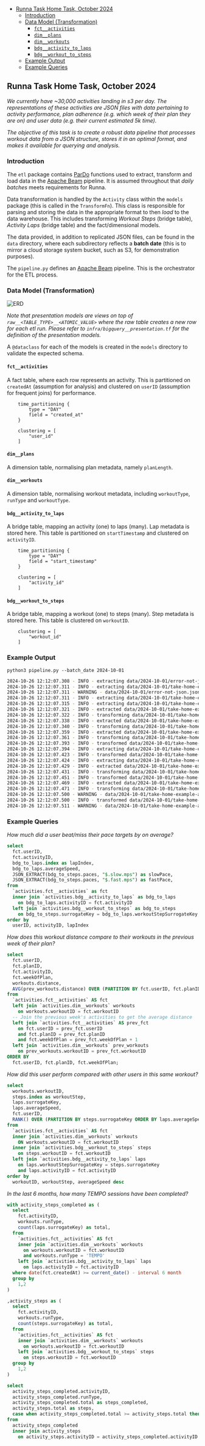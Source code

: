- [Runna Task Home Task, October 2024](#runna-task-home-task-october-2024)
   * [Introduction](#introduction)
   * [Data Model (Transformation)](#data-model-transformation)
      + [`fct__activities`](#fct__activities)
      + [`dim__plans`](#dim__plans)
      + [`dim__workouts`](#dim__workouts)
      + [`bdg__activity_to_laps`](#bdg__activity_to_laps)
      + [`bdg__workout_to_steps`](#bdg__workout_to_steps)
   * [Example Output](#example-output)
   * [Example Queries](#example-queries)

## Runna Task Home Task, October 2024

*We currently have ~30,000 activities landing in s3 per day. The representations of these activities are JSON files with data pertaining to activity performance, plan adherence (e.g. which week of their plan they are on) and user data (e.g. their current estimated 5k time).*

*The objective of this task is to create a robust data pipeline that processes workout data from a JSON structure, stores it in an optimal format, and makes it available for querying and analysis.*

### Introduction

The `etl` package contains [ParDo](https://beam.apache.org/documentation/transforms/python/elementwise/pardo/) functions used to extract, transform and load data in the [Apache Beam](https://beam.apache.org/) pipeline. It is assumed throughout that *daily batches* meets requirements for Runna.

Data transformation is handled by the `Activity` class within the `models` package (this is called in the `TransformFn`). This class is responsible for parsing and storing the data in the appropriate format to then *load* to the data warehouse. This includes transforming *Workout Steps* (bridge table), *Activity Laps* (bridge table) and the fact/dimensional models.

The data provided, in addition to replicated JSON files, can be found in the `data` directory, where each subdirectory reflects a **batch date** (this is to mirror a cloud storage system bucket, such as S3, for demonstration purposes).

The `pipeline.py` defines an [Apache Beam](https://beam.apache.org/) pipeline. This is the orchestrator for the ETL process.

### Data Model (Transformation)

![ERD](/assets/ERD.png)

*Note that presentation models are views on top of `raw__<TABLE_TYPE>__<ATOMIC_VALUE>` where the raw table creates a new row for each etl run. Please refer to `infra/bigquery__presentation.tf` for the definition of the presentation models.*

A `@dataclass` for each of the models is created in the `models` directory to validate the expected schema.

#### `fct__activities`

A fact table, where each row represents an activity. This is partitioned on `createdAt` (assumption for analysis) and clustered on `userID` (assumption for frequent joins) for performance.

```hcl
    time_partitioning {
        type = "DAY"
        field = "created_at"
    }

    clustering = [
        "user_id"
    ]
```

#### `dim__plans`

A dimension table, normalising plan metadata, namely `planLength`.

#### `dim__workouts`

A dimension table, normalising workout metadata, including `workoutType`, `runType` and `workoutType`.

#### `bdg__activity_to_laps`

A bridge table, mapping an activity (one) to laps (many). Lap metadata is stored here. This table is partitioned on `startTimestamp` and clustered on `activityID`.

```hcl
    time_partitioning {
        type = "DAY"
        field = "start_timestamp"
    }

    clustering = [
        "activity_id"
    ]
```

#### `bdg__workout_to_steps`

A bridge table, mapping a workout (one) to steps (many). Step metadata is stored here. This table is clustered on `workoutID`.

```hcl
    clustering = [
        "workout_id"
    ]
```

### Example Output

`python3 pipeline.py --batch_date 2024-10-01`

```bash
2024-10-26 12:12:07.308 - INFO - extracting data/2024-10-01/error-not-json.json
2024-10-26 12:12:07.311 - INFO - extracting data/2024-10-01/take-home-example-activity-6.json
2024-10-26 12:12:07.311 - WARNING - data/2024-10-01/error-not-json.json: JSONDecodeError: Expecting value: line 1 column 1 (char 0): data/2024-10-01/error-not-json.json skipping...
2024-10-26 12:12:07.311 - INFO - extracting data/2024-10-01/take-home-example-activity-5.json
2024-10-26 12:12:07.315 - INFO - extracting data/2024-10-01/take-home-example-activity-1.json
2024-10-26 12:12:07.321 - INFO - extracted data/2024-10-01/take-home-example-activity-6.json
2024-10-26 12:12:07.322 - INFO - transforming data/2024-10-01/take-home-example-activity-6.json
2024-10-26 12:12:07.338 - INFO - extracted data/2024-10-01/take-home-example-activity-1.json
2024-10-26 12:12:07.340 - INFO - transforming data/2024-10-01/take-home-example-activity-1.json
2024-10-26 12:12:07.359 - INFO - extracted data/2024-10-01/take-home-example-activity-5.json
2024-10-26 12:12:07.361 - INFO - transforming data/2024-10-01/take-home-example-activity-5.json
2024-10-26 12:12:07.393 - INFO - transformed data/2024-10-01/take-home-example-activity-6.json
2024-10-26 12:12:07.394 - INFO - extracting data/2024-10-01/take-home-example-activity-7-with-no-steps.json
2024-10-26 12:12:07.423 - INFO - transformed data/2024-10-01/take-home-example-activity-1.json
2024-10-26 12:12:07.424 - INFO - extracting data/2024-10-01/take-home-example-activity-1-with-no-activity-id.json
2024-10-26 12:12:07.429 - INFO - extracted data/2024-10-01/take-home-example-activity-7-with-no-steps.json
2024-10-26 12:12:07.431 - INFO - transforming data/2024-10-01/take-home-example-activity-7-with-no-steps.json
2024-10-26 12:12:07.451 - INFO - transformed data/2024-10-01/take-home-example-activity-5.json
2024-10-26 12:12:07.469 - INFO - extracted data/2024-10-01/take-home-example-activity-1-with-no-activity-id.json
2024-10-26 12:12:07.471 - INFO - transforming data/2024-10-01/take-home-example-activity-1-with-no-activity-id.json
2024-10-26 12:12:07.500 - WARNING - data/2024-10-01/take-home-example-activity-7-with-no-steps.json:bdg__workout_to_steps: failed transform 'steps_v2' skipping...
2024-10-26 12:12:07.500 - INFO - transformed data/2024-10-01/take-home-example-activity-7-with-no-steps.json
2024-10-26 12:12:07.511 - WARNING - data/2024-10-01/take-home-example-activity-1-with-no-activity-id.json: __init__() missing 2 required positional arguments: 'activity_id' and 'plan_details' skipping...
```


### Example Queries

*How much did a user beat/miss their pace targets by on average?*

```SQL
select
  fct.userID,
  fct.activityID,
  bdg_to_laps.index as lapIndex,
  bdg_to_laps.averageSpeed,
  JSON_EXTRACT(bdg_to_steps.paces, "$.slow.mps") as slowPace,
  JSON_EXTRACT(bdg_to_steps.paces, "$.fast.mps") as fastPace,
from
  `activities.fct__activities` as fct
  inner join `activities.bdg__activity_to_laps` as bdg_to_laps
    on bdg_to_laps.activityID = fct.activityID
  left join `activities.bdg__workout_to_steps` as bdg_to_steps
    on bdg_to_steps.surrogateKey = bdg_to_laps.workoutStepSurrogateKey
order by
  userID, activityID, lapIndex
```

*How does this workout distance compare to their workouts in the previous week of their plan?*

```SQL
select
  fct.userID,
  fct.planID,
  fct.activityID,
  fct.weekOfPlan,
  workouts.distance,
  AVG(prev_workouts.distance) OVER (PARTITION BY fct.userID, fct.planID ORDER BY fct.weekOfPlan) AS avg_distance_prior_week
from
  `activities.fct__activities` AS fct
  left join `activities.dim__workouts` workouts
    on workouts.workoutID = fct.workoutID
  -- Join the previous week's activities to get the average distance
  left join `activities.fct__activities` AS prev_fct
    on fct.userID = prev_fct.userID
    and fct.planID = prev_fct.planID
    and fct.weekOfPlan = prev_fct.weekOfPlan + 1
  left join `activities.dim__workouts` prev_workouts
    on prev_workouts.workoutID = prev_fct.workoutID
ORDER BY
  fct.userID, fct.planID, fct.weekOfPlan;
```

*How did this user perform compared with other users in this same workout?*

```SQL
select 
  workouts.workoutID,
  steps.index as workoutStep,
  laps.surrogateKey,
  laps.averageSpeed,
  fct.userID,
  RANK() OVER (PARTITION BY steps.surrogateKey ORDER BY laps.averageSpeed DESC)
from  
  `activities.fct__activities` AS fct
  inner join `activities.dim__workouts` workouts
    ON workouts.workoutID = fct.workoutID
  inner join `activities.bdg__workout_to_steps` steps
    on steps.workoutID = fct.workoutID
  left join `activities.bdg__activity_to_laps` laps
    on laps.workoutStepSurrogateKey = steps.surrogateKey
    and laps.activityID = fct.activityID
order by
  workoutID, workoutStep, averageSpeed desc
```

*In the last 6 months, how many TEMPO sessions have been completed?*

```SQL
with activity_steps_completed as (
  select 
    fct.activityID,
    workouts.runType,
    count(laps.surrogateKey) as total,
  from
    `activities.fct__activities` AS fct
    inner join `activities.dim__workouts` workouts
      on workouts.workoutID = fct.workoutID
      and workouts.runType = 'TEMPO'
    left join `activities.bdg__activity_to_laps` laps
      on laps.activityID = fct.activityID
  where date(fct.createdAt) >= current_date() - interval 6 month
  group by 
    1,2
)

,activity_steps as (
  select 
    fct.activityID,
    workouts.runType,
    count(steps.surrogateKey) as total,
  from
    `activities.fct__activities` AS fct
    inner join `activities.dim__workouts` workouts
      on workouts.workoutID = fct.workoutID
    left join `activities.bdg__workout_to_steps` steps
      on steps.workoutID = fct.workoutID
  group by 
    1,2
)

select
  activity_steps_completed.activityID,
  activity_steps_completed.runType,
  activity_steps_completed.total as steps_completed,
  activity_steps.total as steps,
  case when activity_steps_completed.total >= activity_steps.total then true else false end as isCompleted
from 
  activity_steps_completed
  inner join activity_steps
    on activity_steps.activityID = activity_steps_completed.activityID
```
